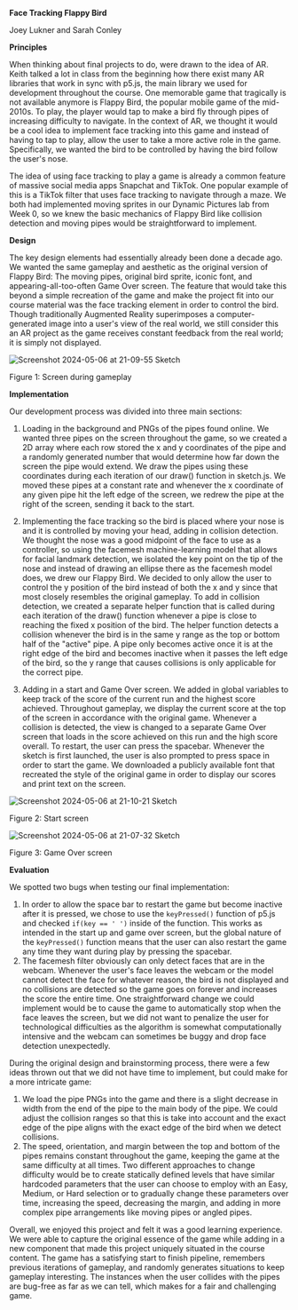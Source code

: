 **Face Tracking Flappy Bird**

Joey Lukner and Sarah Conley


**Principles**

When thinking about final projects to do, were drawn to the idea of AR. Keith talked a lot in class from the beginning how there exist many AR libraries that work in sync with p5.js, the main library we used for development throughout the course. One memorable game that tragically is not available anymore is Flappy Bird, the popular mobile game of the mid-2010s. To play, the player would tap to make a bird fly through pipes of increasing difficulty to navigate. In the context of AR, we thought it would be a cool idea to implement face tracking into this game and instead of having to tap to play, allow the user to take a more active role in the game. Specifically, we wanted the bird to be controlled by having the bird follow the user's nose.

The idea of using face tracking to play a game is already a common feature of massive social media apps Snapchat and TikTok. One popular example of this is a TikTok filter that uses face tracking to navigate through a maze. We both had implemented moving sprites in our Dynamic Pictures lab from Week 0, so we knew the basic mechanics of Flappy Bird like collision detection and moving pipes would be straightforward to implement. 

**Design**

The key design elements had essentially already been done a decade ago. We wanted the same gameplay and aesthetic as the original version of Flappy Bird: The moving pipes, original bird sprite, iconic font, and appearing-all-too-often Game Over screen. The feature that would take this beyond a simple recreation of the game and make the project fit into our course material was the face tracking element in order to control the bird. Though traditionally Augmented Reality superimposes a computer-generated image into a user's view of the real world, we still consider this an AR project as the game receives constant feedback from the real world; it is simply not displayed. 

![Screenshot 2024-05-06 at 21-09-55 Sketch](https://github.swarthmore.edu/storage/user/6471/files/650d41e0-2804-4ead-bd15-6e5625aee6ca)

Figure 1: Screen during gameplay


**Implementation** 

Our development process was divided into three main sections: 

1) Loading in the background and PNGs of the pipes found online. We wanted three pipes on the screen throughout the game, so we created a 2D array where each row stored the x and y coordinates of the pipe and a randomly generated number that would determine how far down the screen the pipe would extend. We draw the pipes using these coordinates during each iteration of our draw() function in sketch.js. We moved these pipes at a constant rate and whenever the x coordinate of any given pipe hit the left edge of the screen, we redrew the pipe at the right of the screen, sending it back to the start.

2) Implementing the face tracking so the bird is placed where your nose is and it is controlled by moving your head, adding in collision detection. We thought the nose was a good midpoint of the face to use as a controller, so using the facemesh machine-learning model that allows for facial landmark detection, we isolated the key point on the tip of the nose and instead of drawing an ellipse there as the facemesh model does, we drew our Flappy Bird. We decided to only allow the user to control the y position of the bird instead of both the x and y since that most closely resembles the original gameplay. To add in collision detection, we created a separate helper function that is called during each iteration of the draw() function whenever a pipe is close to reaching the fixed x position of the bird. The helper function detects a collision whenever the bird is in the same y range as the top or bottom half of the "active" pipe. A pipe only becomes active once it is at the right edge of the bird and becomes inactive when it passes the left edge of the bird, so the y range that causes collisions is only applicable for the correct pipe. 

3) Adding in a start and Game Over screen. We added in global variables to keep track of the score of the current run and the highest score achieved. Throughout gameplay, we display the current score at the top of the screen in accordance with the original game. Whenever a collision is detected, the view is changed to a separate Game Over screen that loads in the score achieved on this run and the high score overall. To restart, the user can press the spacebar. Whenever the sketch is first launched, the user is also prompted to press space in order to start the game. We downloaded a publicly available font that recreated the style of the original game in order to display our scores and print text on the screen.

![Screenshot 2024-05-06 at 21-10-21 Sketch](https://github.swarthmore.edu/storage/user/6471/files/30a68245-b488-491a-b4a4-72643fe9d823)

Figure 2: Start screen

![Screenshot 2024-05-06 at 21-07-32 Sketch](https://github.swarthmore.edu/storage/user/6471/files/ee8d80b8-0af8-4619-a69a-cc4386f5c119)

Figure 3: Game Over screen

**Evaluation** 

We spotted two bugs when testing our final implementation:
1) In order to allow the space bar to restart the game but become inactive after it is pressed, we chose to use the ```keyPressed()``` function of p5.js and checked ```if(key == ' ')``` inside of the function. This works as intended in the start up and game over screen, but the global nature of the ```keyPressed()``` function means that the user can also restart the game any time they want during play by pressing the spacebar. 
2) The facemesh filter obviously can only detect faces that are in the webcam. Whenever the user's face leaves the webcam or the model cannot detect the face for whatever reason, the bird is not displayed and no collisions are detected so the game goes on forever and increases the score the entire time. One straightforward change we could implement would be to cause the game to automatically stop when the face leaves the screen, but we did not want to penalize the user for technological difficulties as the algorithm is somewhat computationally intensive and the  webcam can sometimes be buggy and drop face detection unexpectedly. 

During the original design and brainstorming process, there were a few ideas thrown out that we did not have time to implement, but could make for a more intricate game:
1) We load the pipe PNGs into the game and there is a slight decrease in width from the end of the pipe to the main body of the pipe. We could adjust the collision ranges so that this is take into account and the exact edge of the pipe aligns with the exact edge of the bird when we detect collisions. 
2) The speed, orientation, and margin between the top and bottom of the pipes remains constant throughout the game, keeping the game at the same difficulty at all times. Two different approaches to change difficulty would be to create statically defined levels that have similar hardcoded parameters that the user can choose to employ with an Easy, Medium, or Hard selection or to gradually change these parameters over time, increasing the speed, decreasing the margin, and adding in more complex pipe arrangements like moving pipes or angled pipes. 

Overall, we enjoyed this project and felt it was a good learning experience. We were able to capture the original essence of the game while adding in a new component that made this project uniquely situated in the course content. The game has a satisfying start to finish pipeline, remembers previous iterations of gameplay, and randomly generates situations to keep gameplay interesting. The instances when the user collides with the pipes are bug-free as far as we can tell, which makes for a fair and challenging game. 


